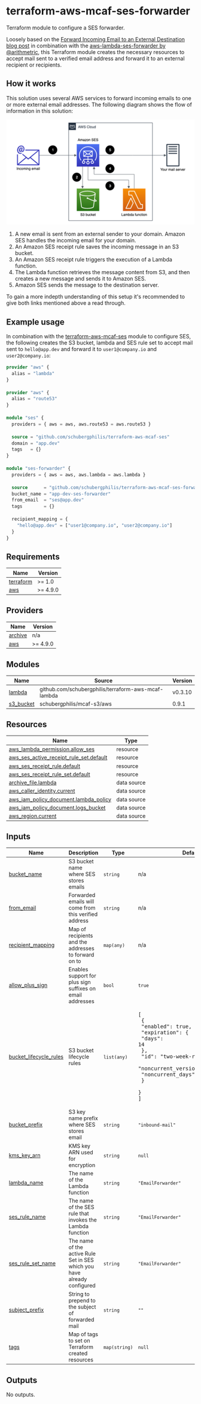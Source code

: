 # terraform-aws-mcaf-ses-forwarder

Terraform module to configure a SES forwarder.

Loosely based on the [Forward Incoming Email to an External Destination blog post](https://aws.amazon.com/blogs/messaging-and-targeting/forward-incoming-email-to-an-external-destination/) in combination with the [aws-lambda-ses-forwarder by @arithmetric](https://github.com/arithmetric/aws-lambda-ses-forwarder), this Terraform module creates the necessary resources to accept mail sent to a verified email address and forward it to an external recipient or recipients.

## How it works

This solution uses several AWS services to forward incoming emails to one or more external email addresses. The following diagram shows the flow of information in this solution:

![Architecture](./images/Architecture.png)

1. A new email is sent from an external sender to your domain. Amazon SES handles the incoming email for your domain.
2. An Amazon SES receipt rule saves the incoming message in an S3 bucket.
3. An Amazon SES receipt rule triggers the execution of a Lambda function.
4. The Lambda function retrieves the message content from S3, and then creates a new message and sends it to Amazon SES.
5. Amazon SES sends the message to the destination server.

To gain a more indepth understanding of this setup it's recommended to give both links mentioned above a read through.

## Example usage

In combination with the [terraform-aws-mcaf-ses](https://github.com/schubergphilis/terraform-aws-mcaf-ses) module to configure SES, the following creates the S3 bucket, lambda and SES rule set to accept mail sent to `hello@app.dev` and forward it to `user1@company.io` and `user2@company.io`:

```terraform
provider "aws" {
  alias = "lambda"
}

provider "aws" {
  alias = "route53"
}

module "ses" {
  providers = { aws = aws, aws.route53 = aws.route53 }

  source = "github.com/schubergphilis/terraform-aws-mcaf-ses"
  domain = "app.dev"
  tags   = {}
}

module "ses-forwarder" {
  providers = { aws = aws, aws.lambda = aws.lambda }

  source      = "github.com/schubergphilis/terraform-aws-mcaf-ses-forwarder"
  bucket_name = "app-dev-ses-forwarder"
  from_email  = "ses@app.dev"
  tags        = {}

  recipient_mapping = {
    "hello@app.dev" = ["user1@company.io", "user2@company.io"]
  }
}
```

<!-- BEGIN_TF_DOCS -->
## Requirements

| Name | Version |
|------|---------|
| <a name="requirement_terraform"></a> [terraform](#requirement\_terraform) | >= 1.0 |
| <a name="requirement_aws"></a> [aws](#requirement\_aws) | >= 4.9.0 |

## Providers

| Name | Version |
|------|---------|
| <a name="provider_archive"></a> [archive](#provider\_archive) | n/a |
| <a name="provider_aws"></a> [aws](#provider\_aws) | >= 4.9.0 |

## Modules

| Name | Source | Version |
|------|--------|---------|
| <a name="module_lambda"></a> [lambda](#module\_lambda) | github.com/schubergphilis/terraform-aws-mcaf-lambda | v0.3.10 |
| <a name="module_s3_bucket"></a> [s3\_bucket](#module\_s3\_bucket) | schubergphilis/mcaf-s3/aws | 0.9.1 |

## Resources

| Name | Type |
|------|------|
| [aws_lambda_permission.allow_ses](https://registry.terraform.io/providers/hashicorp/aws/latest/docs/resources/lambda_permission) | resource |
| [aws_ses_active_receipt_rule_set.default](https://registry.terraform.io/providers/hashicorp/aws/latest/docs/resources/ses_active_receipt_rule_set) | resource |
| [aws_ses_receipt_rule.default](https://registry.terraform.io/providers/hashicorp/aws/latest/docs/resources/ses_receipt_rule) | resource |
| [aws_ses_receipt_rule_set.default](https://registry.terraform.io/providers/hashicorp/aws/latest/docs/resources/ses_receipt_rule_set) | resource |
| [archive_file.lambda](https://registry.terraform.io/providers/hashicorp/archive/latest/docs/data-sources/file) | data source |
| [aws_caller_identity.current](https://registry.terraform.io/providers/hashicorp/aws/latest/docs/data-sources/caller_identity) | data source |
| [aws_iam_policy_document.lambda_policy](https://registry.terraform.io/providers/hashicorp/aws/latest/docs/data-sources/iam_policy_document) | data source |
| [aws_iam_policy_document.logs_bucket](https://registry.terraform.io/providers/hashicorp/aws/latest/docs/data-sources/iam_policy_document) | data source |
| [aws_region.current](https://registry.terraform.io/providers/hashicorp/aws/latest/docs/data-sources/region) | data source |

## Inputs

| Name | Description | Type | Default | Required |
|------|-------------|------|---------|:--------:|
| <a name="input_bucket_name"></a> [bucket\_name](#input\_bucket\_name) | S3 bucket name where SES stores emails | `string` | n/a | yes |
| <a name="input_from_email"></a> [from\_email](#input\_from\_email) | Forwarded emails will come from this verified address | `string` | n/a | yes |
| <a name="input_recipient_mapping"></a> [recipient\_mapping](#input\_recipient\_mapping) | Map of recipients and the addresses to forward on to | `map(any)` | n/a | yes |
| <a name="input_allow_plus_sign"></a> [allow\_plus\_sign](#input\_allow\_plus\_sign) | Enables support for plus sign suffixes on email addresses | `bool` | `true` | no |
| <a name="input_bucket_lifecycle_rules"></a> [bucket\_lifecycle\_rules](#input\_bucket\_lifecycle\_rules) | S3 bucket lifecycle rules | `list(any)` | <pre>[<br>  {<br>    "enabled": true,<br>    "expiration": {<br>      "days": 14<br>    },<br>    "id": "two-week-retention",<br>    "noncurrent_version_expiration": {<br>      "noncurrent_days": 14<br>    }<br>  }<br>]</pre> | no |
| <a name="input_bucket_prefix"></a> [bucket\_prefix](#input\_bucket\_prefix) | S3 key name prefix where SES stores email | `string` | `"inbound-mail"` | no |
| <a name="input_kms_key_arn"></a> [kms\_key\_arn](#input\_kms\_key\_arn) | KMS key ARN used for encryption | `string` | `null` | no |
| <a name="input_lambda_name"></a> [lambda\_name](#input\_lambda\_name) | The name of the Lambda function | `string` | `"EmailForwarder"` | no |
| <a name="input_ses_rule_name"></a> [ses\_rule\_name](#input\_ses\_rule\_name) | The name of the SES rule that invokes the Lambda function | `string` | `"EmailForwarder"` | no |
| <a name="input_ses_rule_set_name"></a> [ses\_rule\_set\_name](#input\_ses\_rule\_set\_name) | The name of the active Rule Set in SES which you have already configured | `string` | `"EmailForwarder"` | no |
| <a name="input_subject_prefix"></a> [subject\_prefix](#input\_subject\_prefix) | String to prepend to the subject of forwarded mail | `string` | `""` | no |
| <a name="input_tags"></a> [tags](#input\_tags) | Map of tags to set on Terraform created resources | `map(string)` | `null` | no |

## Outputs

No outputs.
<!-- END_TF_DOCS -->
